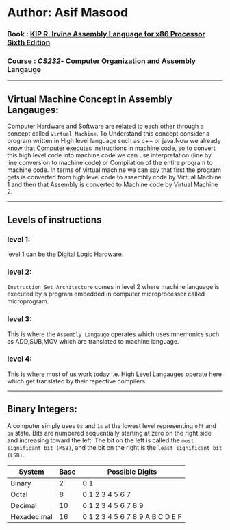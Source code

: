# Author: Asif Masood
### Book : [KIP R. Irvine Assembly Language for x86 Processor Sixth Edition](http://index-of.es/Programming/Assembly/Assembly%20Language%20for%20x86%20Processors%206th%20Ed.pdf)
### Course : *CS232*- Computer Organization and Assembly Langauge


---


## Virtual Machine Concept in Assembly Langauges:
Computer Hardware and Software are related to each other through a concept called `Virtual Machine`.
To Understand this concept consider a program written in High level language such as c++ or java.Now we already know that Computer executes instructions in machine code, so  to convert this high level code into machine code we can use interpretation (line by line conversion to machine code) or Compilation of the entire program to machine code.
In terms of virtual machine we can say that first the program gets is converted from high level code to assembly code by Virtual Machine 1 and then that Assembly is converted to Machine code by Virtual Machine 2.

---

## Levels of instructions
### level 1:
level 1 can be the Digital Logic Hardware.
### level 2:
`Instruction Set Architecture` comes in level 2 where machine language is executed by a program embedded in computer microprocessor called microprogram.
### level 3:
This is where the `Assembly Langauge` operates which uses mnemonics such as ADD,SUB,MOV which are translated to machine language.
### level 4:
This is where most of us work today i.e. High Level Langauges operate here which get translated by their repective compilers.

--- 

## Binary Integers:
A computer simply uses `0s` and `1s` at the lowest level representing `off` and `on` state. Bits are numbered sequentially starting at zero on the right side and increasing toward the left. The bit on the left is called the `most significant bit (MSB)`, and the bit on the right is the `least significant bit (LSB)`.

| System |Base| Possible Digits |
| ------ |---|-----|
| Binary | 2 | 0 1 |
| Octal  | 8 | 0 1 2 3 4 5 6 7 |
| Decimal| 10| 0 1 2 3 4 5 6 7 8 9 |
| Hexadecimal | 16 | 0 1 2 3 4 5 6 7 8 9 A B C D E F |
 